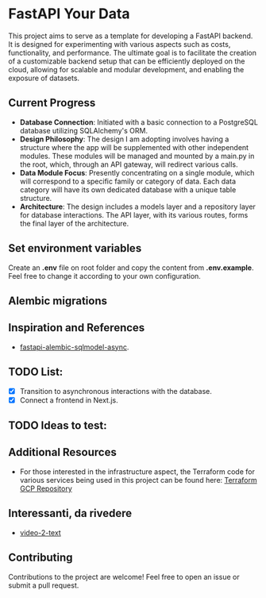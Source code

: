 # FastAPI Your Data

This project aims to serve as a template for developing a FastAPI backend. It is designed for experimenting with various aspects such as costs, functionality, and performance. The ultimate goal is to facilitate the creation of a customizable backend setup that can be efficiently deployed on the cloud, allowing for scalable and modular development, and enabling the exposure of datasets.

## Current Progress

- **Database Connection**: Initiated with a basic connection to a PostgreSQL database utilizing SQLAlchemy's ORM.
- **Design Philosophy**: The design I am adopting involves having a structure where the app will be supplemented with other independent modules. These modules will be managed and mounted by a main.py in the root, which, through an API gateway, will redirect various calls.
- **Data Module Focus**: Presently concentrating on a single module, which will correspond to a specific family or category of data. Each data category will have its own dedicated database with a unique table structure.
- **Architecture**: The design includes a models layer and a repository layer for database interactions. The API layer, with its various routes, forms the final layer of the architecture.

## Set environment variables

Create an **.env** file on root folder and copy the content from **.env.example**. Feel free to change it according to your own configuration.

## Alembic migrations

## Inspiration and References

- [fastapi-alembic-sqlmodel-async](https://github.com/jonra1993/fastapi-alembic-sqlmodel-async).

## TODO List:

- [x] Transition to asynchronous interactions with the database.
- [x] Connect a frontend in Next.js.

## TODO Ideas to test:

## Additional Resources

- For those interested in the infrastructure aspect, the Terraform code for various services being used in this project can be found here: [Terraform GCP Repository](https://github.com/mazzasaverio/terraform-gcp)

## Interessanti, da rivedere

- [video-2-text](https://github.com/XamHans/video-2-text?tab=readme-ov-file)

## Contributing

Contributions to the project are welcome! Feel free to open an issue or submit a pull request.
